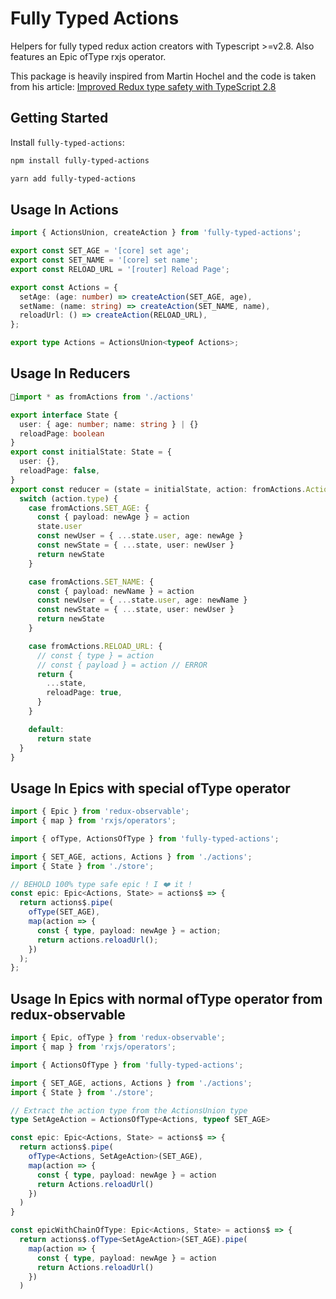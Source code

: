 # Fully Typed Actions

Helpers for fully typed redux action creators with Typescript >=v2.8. Also features an Epic ofType rxjs operator.

This package is heavily inspired from Martin Hochel and the code is taken from his article: 
[Improved Redux type safety with TypeScript 2.8](https://medium.com/@martin_hotell/improved-redux-type-safety-with-typescript-2-8-2c11a8062575)

## Getting Started

Install `fully-typed-actions`:

```bash
npm install fully-typed-actions
```

```bash
yarn add fully-typed-actions
```

## Usage In Actions

```ts
import { ActionsUnion, createAction } from 'fully-typed-actions';

export const SET_AGE = '[core] set age';
export const SET_NAME = '[core] set name';
export const RELOAD_URL = '[router] Reload Page';

export const Actions = {
  setAge: (age: number) => createAction(SET_AGE, age),
  setName: (name: string) => createAction(SET_NAME, name),
  reloadUrl: () => createAction(RELOAD_URL),
};

export type Actions = ActionsUnion<typeof Actions>;
```

## Usage In Reducers

```ts
import * as fromActions from './actions'

export interface State {
  user: { age: number; name: string } | {}
  reloadPage: boolean
}
export const initialState: State = {
  user: {},
  reloadPage: false,
}
export const reducer = (state = initialState, action: fromActions.Actions): State => {
  switch (action.type) {
    case fromActions.SET_AGE: {
      const { payload: newAge } = action
      state.user
      const newUser = { ...state.user, age: newAge }
      const newState = { ...state, user: newUser }
      return newState
    }

    case fromActions.SET_NAME: {
      const { payload: newName } = action
      const newUser = { ...state.user, age: newName }
      const newState = { ...state, user: newUser }
      return newState
    }

    case fromActions.RELOAD_URL: {
      // const { type } = action
      // const { payload } = action // ERROR
      return {
        ...state,
        reloadPage: true,
      }
    }

    default:
      return state
  }
}
```

## Usage In Epics with special ofType operator

```ts
import { Epic } from 'redux-observable';
import { map } from 'rxjs/operators';

import { ofType, ActionsOfType } from 'fully-typed-actions';

import { SET_AGE, actions, Actions } from './actions';
import { State } from './store';

// BEHOLD 100% type safe epic ! I ❤️ it !
const epic: Epic<Actions, State> = actions$ => {
  return actions$.pipe(
    ofType(SET_AGE),
    map(action => {
      const { type, payload: newAge } = action;
      return actions.reloadUrl();
    })
  );
};
```

## Usage In Epics with normal ofType operator from redux-observable

```ts
import { Epic, ofType } from 'redux-observable';
import { map } from 'rxjs/operators';

import { ActionsOfType } from 'fully-typed-actions';

import { SET_AGE, actions, Actions } from './actions';
import { State } from './store';

// Extract the action type from the ActionsUnion type
type SetAgeAction = ActionsOfType<Actions, typeof SET_AGE>

const epic: Epic<Actions, State> = actions$ => {
  return actions$.pipe(
    ofType<Actions, SetAgeAction>(SET_AGE),
    map(action => {
      const { type, payload: newAge } = action
      return Actions.reloadUrl()
    })
  )
}

const epicWithChainOfType: Epic<Actions, State> = actions$ => {
  return actions$.ofType<SetAgeAction>(SET_AGE).pipe(
    map(action => {
      const { type, payload: newAge } = action
      return Actions.reloadUrl()
    })
  )
```
